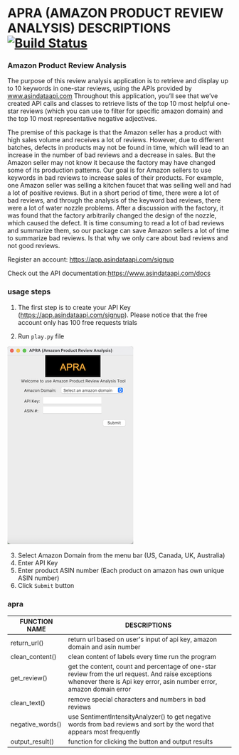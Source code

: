 # APRA (AMAZON PRODUCT REVIEW ANALYSIS) DESCRIPTIONS [![Build Status](https://app.travis-ci.com/chen-yuhong/DATA533-step3.svg?branch=main)](https://app.travis-ci.com/chen-yuhong/DATA533-step3)
### Amazon Product Review Analysis
The purpose of this review analysis application is to retrieve and display up to 10 keywords in one-star reviews, using the APIs provided by www.asindataapi.com Throughout this application, you’ll see that we’ve created API calls and classes to retrieve lists of the top 10 most helpful one-star reviews (which you can use to filter for specific amazon domain) and the top 10 most representative negative adjectives. 

The premise of this package is that the Amazon seller has a product with high sales volume and receives a lot of reviews. However, due to different batches, defects in products may not be found in time, which will lead to an increase in the number of bad reviews and a decrease in sales. But the Amazon seller may not know it because the factory may have changed some of its production patterns. Our goal is for Amazon sellers to use keywords in bad reviews to increase sales of their products. For example, one Amazon seller was selling a kitchen faucet that was selling well and had a lot of positive reviews. But in a short period of time, there were a lot of bad reviews, and through the analysis of the keyword bad reviews, there were a lot of water nozzle problems. After a discussion with the factory, it was found that the factory arbitrarily changed the design of the nozzle, which caused the defect. It is time consuming to read a lot of bad reviews and summarize them, so our package can save Amazon sellers a lot of time to summarize bad reviews. Is that why we only care about bad reviews and not good reviews.


Register an account: https://app.asindataapi.com/signup

Check out the API documentation:https://www.asindataapi.com/docs

### usage steps
1. The first step is to create your API Key (https://app.asindataapi.com/signup). 
Please notice that the free account only has 100 free requests trials
  
2. Run ```play.py``` file

![alt text](https://github.com/chen-yuhong/data534project/blob/yuhong/screenshots/step1.png)

3. Select Amazon Domain from the menu bar (US, Canada, UK, Australia)
4. Enter API Key
5. Enter product ASIN number (Each product on amazon has own unique ASIN number)
6. Click ```Submit``` button




### apra
| FUNCTION NAME | DESCRIPTIONS |
| ------ | ------ |
|return_url()| return url based on user's input of api key, amazon domain and asin number|
|clean_content()| clean content of labels every time run the program|
|get_review()|get the content, count and percentage of one-star review from the url request. And raise exceptions whenever there is Api key error, asin number error, amazon domain error|
|clean_text()|remove special characters and numbers in bad reviews|
|negative_words()|use SentimentIntensityAnalyzer() to get negative words from bad reviews and sort by the word that appears most frequently|
|output_result()|function for clicking the button and output results|

